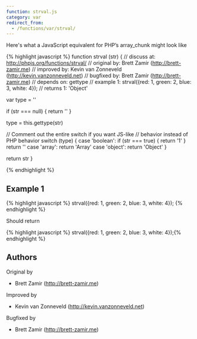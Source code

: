 ```yaml
---
function: strval.js
category: var
redirect_from:
  - /functions/var/strval/
---
```


<!-- WARNING! This file is auto generated by `npm run web:inject`, do not edit by hand -->

Here's what a JavaScript equivalent for PHP’s array_chunk might look like

{% highlight javascript %}
function strval (str) {
  //  discuss at: http://phpjs.org/functions/strval/
  // original by: Brett Zamir (http://brett-zamir.me)
  // improved by: Kevin van Zonneveld (http://kevin.vanzonneveld.net)
  // bugfixed by: Brett Zamir (http://brett-zamir.me)
  //  depends on: gettype
  //   example 1: strval({red: 1, green: 2, blue: 3, white: 4});
  //   returns 1: 'Object'

  var type = ''

  if (str === null) {
    return ''
  }

  type = this.gettype(str)

  // Comment out the entire switch if you want JS-like
  // behavior instead of PHP behavior
  switch (type) {
    case 'boolean':
      if (str === true) {
        return '1'
      }
      return ''
    case 'array':
      return 'Array'
    case 'object':
      return 'Object'
  }

  return str
}

{% endhighlight %}

## Example 1

{% highlight javascript %}
strval({red: 1, green: 2, blue: 3, white: 4});
{% endhighlight %}

Should return

{% highlight javascript %}
strval({red: 1, green: 2, blue: 3, white: 4});{% endhighlight %}


## Authors


Original by

- Brett Zamir (http://brett-zamir.me)


Improved by

- Kevin van Zonneveld (http://kevin.vanzonneveld.net)


Bugfixed by

- Brett Zamir (http://brett-zamir.me)

